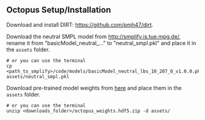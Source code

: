 ## Octopus Setup/Installation

Download and install DIRT: https://github.com/pmh47/dirt.

Download the neutral SMPL model from http://smplify.is.tue.mpg.de/, rename it from "basicModel_neutral_..." to "neutral_smpl.pkl" and place it in the `assets` folder.
```
# or you can use the terminal
cp <path_to_smplify>/code/models/basicModel_neutral_lbs_10_207_0_v1.0.0.pkl assets/neutral_smpl.pkl
```

Download pre-trained model weights from [here](https://drive.google.com/open?id=1_CwZo4i48t1TxIlIuUX3JDo6K7QdYI5r) and place them in the `assets` folder.

```
# or you can use the terminal
unzip <downloads_folder>/octopus_weights.hdf5.zip -d assets/
```

